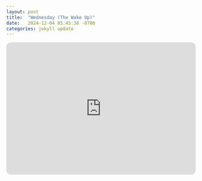 ```yaml
---
layout: post
title:  "Wednesday (The Wake Up)"
date:   2024-12-04 05:45:38 -0700
categories: jekyll update
---
```

<iframe style="border-radius:12px" src="https://open.spotify.com/embed/playlist/0LnKW9xbbl59sU2euCiJzI?utm_source=generator" width="100%" height="352" frameBorder="0" allowfullscreen="" allow="autoplay; clipboard-write; encrypted-media; fullscreen; picture-in-picture" loading="lazy"></iframe>
